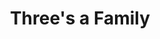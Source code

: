 ---
title: Three's a Family
year: 1971
opening_date: 1971-11-26
closing_date: 1971-12-11
layout: productions
image:
image_caption:
image_credit:
playbill:
category:
Theatre: Theatre Jacksonville
Venue: Little Theatre
cast:
  Sam Whitaker: Ernest Goldsmith
  Irma dalrymple: Terry McIntire
  Adelaide: Mary Coyle
  Kitty Mitchell: Jill Hartley
  Archie Whitaker: Doug Thomas
  Hazel: Margaret Winstead
  Frances Whitaker: Carolyn Courreges
  Delivery Man: Bill Merwin
  Eugene Mitchell: James Owens
  Moving Man: 
    - Bob Hilgenberg
    - Tom Dunn
    - George Spelvin
  Another Maid: Sue Henderson 
  A Girl: Harriet McPherson
  Dr. Bartell: Marshall Grauer
  Joe Franklin: Bob Goodman
  Marion Franklin: Betty Green
crew:
  Director: Robert Knowles
  Scene Design: Hal Henderson
  Stage Manager: Maggie Martin
  Lighting: Aaron Rosenberg
  Sound: Marcia Patch
  Costumes: 
    - Gert Berman
    - Mary Coyle
  Properties: 
    - Katie Raven
    - Lenoir Nobles
    - Debby Dunn
    - Mary Ellen Wofford
    - Doug Thomas
    - Mary Coyle
  Set Construction: 
    - Bert Covert
    - Debbie Eaton
    - Marcia Patch
    - Doug Thomas
    - Maggie Martin
    - Bob Hilgenberg
    - Robert Hilgenberg
  Stage Crew: 
    - Debby Dunn
    - Lenoir Nobles
    - Roberta Quattlebaum
  Make-up: Marshall Grauer
  Publicity: 
    - Wilfred Lyon, Jr.
    - Diane Somerville
  Box Office: 
    - Ann Dubow
    - Gert Berman
external_links:
---